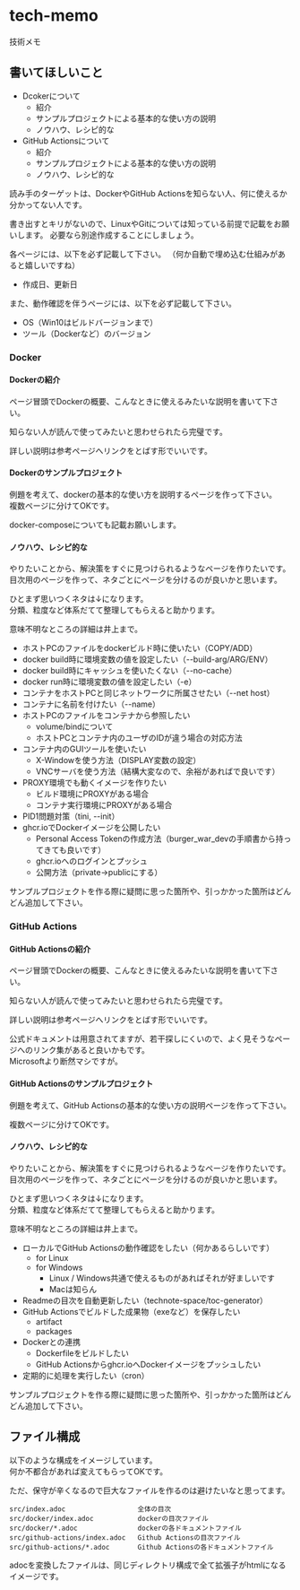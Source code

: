 # tech-memo
技術メモ

## 書いてほしいこと

- Dcokerについて
  - 紹介
  - サンプルプロジェクトによる基本的な使い方の説明
  - ノウハウ、レシピ的な
- GitHub Actionsについて
  - 紹介
  - サンプルプロジェクトによる基本的な使い方の説明
  - ノウハウ、レシピ的な

読み手のターゲットは、DockerやGitHub Actionsを知らない人、何に使えるか分かってない人です。

書き出すとキリがないので、LinuxやGitについては知っている前提で記載をお願いします。
必要なら別途作成することにしましょう。  


各ページには、以下を必ず記載して下さい。
（何か自動で埋め込む仕組みがあると嬉しいですね）

- 作成日、更新日

また、動作確認を伴うページには、以下を必ず記載して下さい。

- OS（Win10はビルドバージョンまで）
- ツール（Dockerなど）のバージョン


### Docker

#### Dockerの紹介
ページ冒頭でDockerの概要、こんなときに使えるみたいな説明を書いて下さい。  

知らない人が読んで使ってみたいと思わせられたら完璧です。

詳しい説明は参考ページへリンクをとばす形でいいです。


#### Dockerのサンプルプロジェクト
例題を考えて、dockerの基本的な使い方を説明するページを作って下さい。  
複数ページに分けてOKです。

docker-composeについても記載お願いします。  


#### ノウハウ、レシピ的な
やりたいことから、解決策をすぐに見つけられるようなページを作りたいです。  
目次用のページを作って、ネタごとにページを分けるのが良いかと思います。

ひとまず思いつくネタは↓になります。  
分類、粒度など体系だてて整理してもらえると助かります。  

意味不明なところの詳細は井上まで。

- ホストPCのファイルをdockerビルド時に使いたい（COPY/ADD）
- docker build時に環境変数の値を設定したい（--build-arg/ARG/ENV）
- docker build時にキャッシュを使いたくない（--no-cache）
- docker run時に環境変数の値を設定したい（-e）
- コンテナをホストPCと同じネットワークに所属させたい（--net host）
- コンテナに名前を付けたい（--name）
- ホストPCのファイルをコンテナから参照したい
  - volume/bindについて
  - ホストPCとコンテナ内のユーザのIDが違う場合の対応方法
- コンテナ内のGUIツールを使いたい
  - X-Windowを使う方法（DISPLAY変数の設定）
  - VNCサーバを使う方法（結構大変なので、余裕があればで良いです）
- PROXY環境でも動くイメージを作りたい
  - ビルド環境にPROXYがある場合
  - コンテナ実行環境にPROXYがある場合
- PID1問題対策（tini, --init）
- ghcr.ioでDockerイメージを公開したい
  - Personal Access Tokenの作成方法（burger_war_devの手順書から持ってきても良いです）
  - ghcr.ioへのログインとプッシュ
  - 公開方法（private→publicにする）

サンプルプロジェクトを作る際に疑問に思った箇所や、引っかかった箇所はどんどん追加して下さい。

### GitHub Actions

#### GitHub Actionsの紹介
ページ冒頭でDockerの概要、こんなときに使えるみたいな説明を書いて下さい。

知らない人が読んで使ってみたいと思わせられたら完璧です。

詳しい説明は参考ページへリンクをとばす形でいいです。

公式ドキュメントは用意されてますが、若干探しにくいので、よく見そうなページへのリンク集があると良いかもです。  
Microsoftより断然マシですが。

#### GitHub Actionsのサンプルプロジェクト
例題を考えて、GitHub Actionsの基本的な使い方の説明ページを作って下さい。  

複数ページに分けてOKです。


#### ノウハウ、レシピ的な
やりたいことから、解決策をすぐに見つけられるようなページを作りたいです。  
目次用のページを作って、ネタごとにページを分けるのが良いかと思います。  

ひとまず思いつくネタは↓になります。  
分類、粒度など体系だてて整理してもらえると助かります。  

意味不明なところの詳細は井上まで。

- ローカルでGitHub Actionsの動作確認をしたい（何かあるらしいです）
  - for Linux
  - for Windows
    - Linux / Windows共通で使えるものがあればそれが好ましいです
    - Macは知らん
- Readmeの目次を自動更新したい（technote-space/toc-generator）
- GitHub Actionsでビルドした成果物（exeなど）を保存したい
  - artifact
  - packages
- Dockerとの連携
  - Dockerfileをビルドしたい
  - GitHub Actionsからghcr.ioへDockerイメージをプッシュしたい
- 定期的に処理を実行したい（cron）

サンプルプロジェクトを作る際に疑問に思った箇所や、引っかかった箇所はどんどん追加して下さい。

## ファイル構成
以下のような構成をイメージしています。  
何か不都合があれば変えてもらってOKです。

ただ、保守が辛くなるので巨大なファイルを作るのは避けたいなと思ってます。  

```
src/index.adoc                  全体の目次
src/docker/index.adoc           dockerの目次ファイル
src/docker/*.adoc               dockerの各ドキュメントファイル
src/github-actions/index.adoc   Github Actionsの目次ファイル
src/github-actions/*.adoc       Github Actionsの各ドキュメントファイル
```

adocを変換したファイルは、同じディレクトリ構成で全て拡張子がhtmlになるイメージです。
